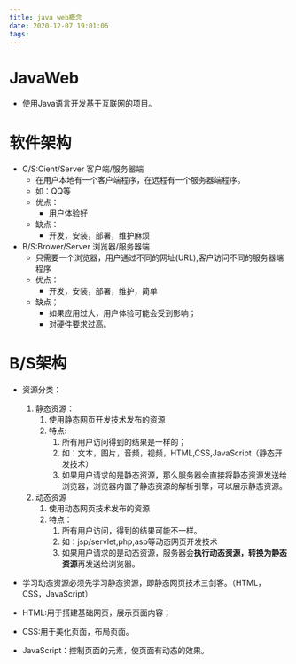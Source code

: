 ```yaml
---
title: java web概念
date: 2020-12-07 19:01:06
tags:
---
```


# JavaWeb

* 使用Java语言开发基于互联网的项目。

# 软件架构

* C/S:Cient/Server 客户端/服务器端
  * 在用户本地有一个客户端程序，在远程有一个服务器端程序。
  * 如：QQ等
  * 优点：
    * 用户体验好
  * 缺点：
    * 开发，安装，部署，维护麻烦
* B/S:Brower/Server 浏览器/服务器端
  * 只需要一个浏览器，用户通过不同的网址(URL),客户访问不同的服务器端程序
  * 优点：
    * 开发，安装，部署，维护，简单
  * 缺点；
    * 如果应用过大，用户体验可能会受到影响；
    * 对硬件要求过高。

# B/S架构

* 资源分类：
  1. 静态资源：
     1. 使用静态网页开发技术发布的资源
     2. 特点:
        1. 所有用户访问得到的结果是一样的；
        2. 如：文本，图片，音频，视频，HTML,CSS,JavaScript（静态开发技术）
        3. 如果用户请求的是静态资源，那么服务器会直接将静态资源发送给浏览器，浏览器内置了静态资源的解析引擎，可以展示静态资源。
  2. 动态资源
     1. 使用动态网页技术发布的资源
     2. 特点：
        1. 所有用户访问，得到的结果可能不一样。
        2. 如：jsp/servlet,php,asp等动态网页开发技术
        3. 如果用户请求的是动态资源，服务器会**执行动态资源，转换为静态资源**再发送给浏览器。

* 学习动态资源必须先学习静态资源，即静态网页技术三剑客。（HTML，CSS，JavaScript）
* HTML:用于搭建基础网页，展示页面内容；
* CSS:用于美化页面，布局页面。
* JavaScript：控制页面的元素，使页面有动态的效果。
